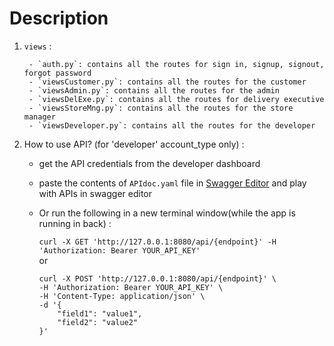 # Description

1. `views` : 

        - `auth.py`: contains all the routes for sign in, signup, signout, forgot password
        - `viewsCustomer.py`: contains all the routes for the customer
        - `viewsAdmin.py`: contains all the routes for the admin
        - `viewsDelExe.py`: contains all the routes for delivery executive
        - `viewsStoreMng.py`: contains all the routes for the store manager
        - `viewsDeveloper.py`: contains all the routes for the developer

2. How to use API? (for 'developer' account_type only) :

   - get the API credentials from the developer dashboard
   - paste the contents of `APIdoc.yaml` file in [Swagger Editor](https://editor.swagger.io/) and play with APIs in swagger editor
   - Or run the following in a new terminal window(while the app is running in back) :

        `curl -X GET 'http://127.0.0.1:8080/api/{endpoint}' -H 'Authorization: Bearer YOUR_API_KEY'` <br>
         or <br>
        ```
        curl -X POST 'http://127.0.0.1:8080/api/{endpoint}' \
        -H 'Authorization: Bearer YOUR_API_KEY' \
        -H 'Content-Type: application/json' \
        -d '{
            "field1": "value1",
            "field2": "value2"
        }'
        ```